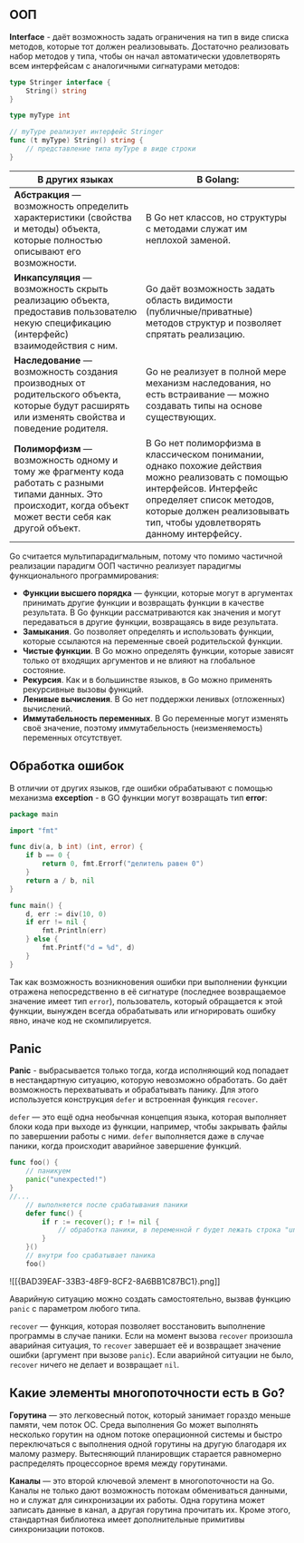 ## ООП

**Interface** - даёт возможность задать ограничения на тип в виде списка методов, которые тот должен реализовывать. Достаточно реализовать набор методов у типа, чтобы он начал автоматически удовлетворять всем интерфейсам с аналогичными сигнатурами методов:

```Go
type Stringer interface {
    String() string
}

type myType int

// myType реализует интерфейс Stringer 
func (t myType) String() string {
    // представление типа myType в виде строки
}
```

| В других языках                                                                                                                                                  | В Golang:                                                                                                                                                                                                                       |
| ---------------------------------------------------------------------------------------------------------------------------------------------------------------- | ------------------------------------------------------------------------------------------------------------------------------------------------------------------------------------------------------------------------------- |
| **Абстракция** — возможность определить характеристики (свойства и методы) объекта, которые полностью описывают его возможности.                                 | В Go нет классов, но структуры с методами служат им неплохой заменой.                                                                                                                                                           |
| **Инкапсуляция** — возможность скрыть реализацию объекта, предоставив пользователю некую спецификацию (интерфейс) взаимодействия с ним.                          | Go даёт возможность задать область видимости (публичные/приватные) методов структур и позволяет спрятать реализацию.                                                                                                            |
| **Наследование** — возможность создания производных от родительского объекта, которые будут расширять или изменять свойства и поведение родителя.                | Go не реализует в полной мере механизм наследования, но есть встраивание — можно создавать типы на основе существующих.                                                                                                         |
| **Полиморфизм** — возможность одному и тому же фрагменту кода работать с разными типами данных. Это происходит, когда объект может вести себя как другой объект. | В Go нет полиморфизма в классическом понимании, однако похожие действия можно реализовать с помощью интерфейсов. Интерфейс определяет список методов, которые должен реализовывать тип, чтобы удовлетворять данному интерфейсу. |
Go считается мультипарадигмальным, потому что помимо частичной реализации парадигм ООП  частично реализует парадигмы функционального программирования:

- **Функции высшего порядка** — функции, которые могут в аргументах принимать другие функции и возвращать функции в качестве результата. В Go функции рассматриваются как значения и могут передаваться в другие функции, возвращаясь в виде результата.
- **Замыкания**. Go позволяет определять и использовать функции, которые ссылаются на переменные своей родительской функции.
- **Чистые функции**. В Go можно определять функции, которые зависят только от входящих аргументов и не влияют на глобальное состояние.
- **Рекурсия**. Как и в большинстве языков, в Go можно применять рекурсивные вызовы функций.
- **Ленивые вычисления**. В Go нет поддержки ленивых (отложенных) вычислений.
- **Иммутабельность переменных**. В Go переменные могут изменять своё значение, поэтому иммутабельность (неизменяемость) переменных отсутствует.

## Обработка ошибок

В отличии от других языков, где ошибки обрабатывают с помощью механизма **exception** - в GO функции могут возвращать тип **error**:
```Go
package main

import "fmt"

func div(a, b int) (int, error) {
    if b == 0 {
        return 0, fmt.Errorf("делитель равен 0")
    }
    return a / b, nil
}

func main() {
    d, err := div(10, 0)
    if err != nil {
        fmt.Println(err)
    } else {
        fmt.Printf("d = %d", d)
    }
}
```

Так как возможность возникновения ошибки при выполнении функции отражена непосредственно в её сигнатуре (последнее возвращаемое значение имеет тип `error`), пользователь, который обращается к этой функции, вынужден всегда обрабатывать или игнорировать ошибку явно, иначе код не скомпилируется.

## Panic

**Panic** - выбрасывается только тогда, когда исполняющий код попадает в нестандартную ситуацию, которую невозможно обработать. Go даёт возможность перехватывать и обрабатывать панику. Для этого используется конструкция `defer` и встроенная функция `recover`.

`defer` — это ещё одна необычная концепция языка, которая выполняет блоки кода при выходе из функции, например, чтобы закрывать файлы по завершении работы с ними. `defer` выполняется даже в случае паники, когда происходит аварийное завершение функций.

```Go
func foo() {
    // паникуем
    panic("unexpected!")
}
//...
    // выполняется после срабатывания паники
    defer func() {
        if r := recover(); r != nil {
            // обработка паники, в переменной r будет лежать строка "unexpected"
        }
    }()
    // внутри foo срабатывает паника
    foo()
```

![[{BAD39EAF-33B3-48F9-8CF2-8A6BB1C87BC1}.png]]

Аварийную ситуацию можно создать самостоятельно, вызвав функцию `panic` с параметром любого типа.

`recover` — функция, которая позволяет восстановить выполнение программы в случае паники. Если на момент вызова `recover` произошла аварийная ситуация, то `recover` завершает её и возвращает значение ошибки (аргумент при вызове `panic`). Если аварийной ситуации не было, `recover` ничего не делает и возвращает `nil`.

## Какие элементы многопоточности есть в Go?

**Горутина** — это легковесный поток, который занимает гораздо меньше памяти, чем поток ОС. Среда выполнения Go может выполнять несколько горутин на одном потоке операционной системы и быстро переключаться с выполнения одной горутины на другую благодаря их малому размеру. Вытесняющий планировщик старается равномерно распределять процессорное время между горутинами.

**Каналы** — это второй ключевой элемент в многопоточности на Go. Каналы не только дают возможность потокам обмениваться данными, но и служат для синхронизации их работы. Одна горутина может записать данные в канал, а другая горутина прочитать их. Кроме этого, стандартная библиотека имеет дополнительные примитивы синхронизации потоков.